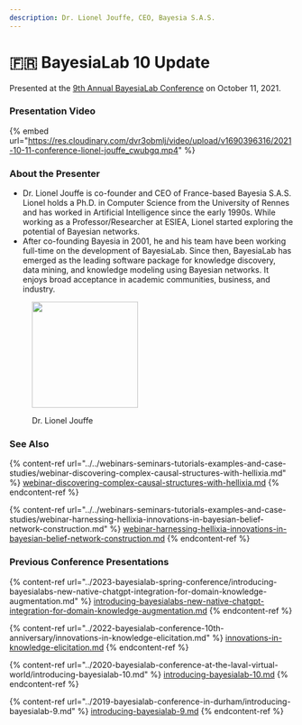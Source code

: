 ```yaml
---
description: Dr. Lionel Jouffe, CEO, Bayesia S.A.S.
---
```


# 🇫🇷 BayesiaLab 10 Update

Presented at the [9th Annual BayesiaLab Conference](./) on October 11, 2021.

### Presentation Video

{% embed url="https://res.cloudinary.com/dvr3obmlj/video/upload/v1690396316/2021-10-11-conference-lionel-jouffe_cwubgq.mp4" %}

### About the Presenter

* Dr. Lionel Jouffe is co-founder and CEO of France-based Bayesia S.A.S. Lionel holds a Ph.D. in Computer Science from the University of Rennes and has worked in Artificial Intelligence since the early 1990s. While working as a Professor/Researcher at ESIEA, Lionel started exploring the potential of Bayesian networks.
* After co-founding Bayesia in 2001, he and his team have been working full-time on the development of BayesiaLab. Since then, BayesiaLab has emerged as the leading software package for knowledge discovery, data mining, and knowledge modeling using Bayesian networks. It enjoys broad acceptance in academic communities, business, and industry.

<figure><img src="https://res.cloudinary.com/dvr3obmlj/image/upload/v1710353058/PhotoLionel_bnmsdw.webp" alt="" width="188"><figcaption><p>Dr. Lionel Jouffe</p></figcaption></figure>

### See Also

{% content-ref url="../../webinars-seminars-tutorials-examples-and-case-studies/webinar-discovering-complex-causal-structures-with-hellixia.md" %}
[webinar-discovering-complex-causal-structures-with-hellixia.md](../../webinars-seminars-tutorials-examples-and-case-studies/webinar-discovering-complex-causal-structures-with-hellixia.md)
{% endcontent-ref %}

{% content-ref url="../../webinars-seminars-tutorials-examples-and-case-studies/webinar-harnessing-hellixia-innovations-in-bayesian-belief-network-construction.md" %}
[webinar-harnessing-hellixia-innovations-in-bayesian-belief-network-construction.md](../../webinars-seminars-tutorials-examples-and-case-studies/webinar-harnessing-hellixia-innovations-in-bayesian-belief-network-construction.md)
{% endcontent-ref %}

### Previous Conference Presentations

{% content-ref url="../2023-bayesialab-spring-conference/introducing-bayesialabs-new-native-chatgpt-integration-for-domain-knowledge-augmentation.md" %}
[introducing-bayesialabs-new-native-chatgpt-integration-for-domain-knowledge-augmentation.md](../2023-bayesialab-spring-conference/introducing-bayesialabs-new-native-chatgpt-integration-for-domain-knowledge-augmentation.md)
{% endcontent-ref %}

{% content-ref url="../2022-bayesialab-conference-10th-anniversary/innovations-in-knowledge-elicitation.md" %}
[innovations-in-knowledge-elicitation.md](../2022-bayesialab-conference-10th-anniversary/innovations-in-knowledge-elicitation.md)
{% endcontent-ref %}

{% content-ref url="../2020-bayesialab-conference-at-the-laval-virtual-world/introducing-bayesialab-10.md" %}
[introducing-bayesialab-10.md](../2020-bayesialab-conference-at-the-laval-virtual-world/introducing-bayesialab-10.md)
{% endcontent-ref %}

{% content-ref url="../2019-bayesialab-conference-in-durham/introducing-bayesialab-9.md" %}
[introducing-bayesialab-9.md](../2019-bayesialab-conference-in-durham/introducing-bayesialab-9.md)
{% endcontent-ref %}
